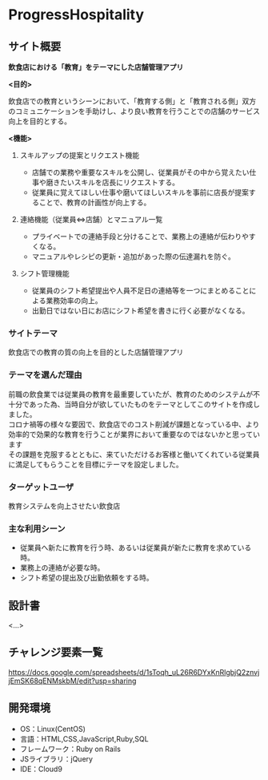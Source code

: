 # ProgressHospitality

## サイト概要
**飲食店における「教育」をテーマにした店舗管理アプリ**

**<目的>**

飲食店での教育というシーンにおいて、「教育する側」と「教育される側」双方のコミュニケーションを手助けし、より良い教育を行うことでの店舗のサービス向上を目的とする。

**<機能>**
1. スキルアップの提案とリクエスト機能
    - 店舗での業務や重要なスキルを公開し、従業員がその中から覚えたい仕事や磨きたいスキルを店長にリクエストする。
    - 従業員に覚えてほしい仕事や磨いてほしいスキルを事前に店長が提案することで、教育の計画性が向上する。

2. 連絡機能（従業員⇔店舗）とマニュアル一覧
    - プライベートでの連絡手段と分けることで、業務上の連絡が伝わりやすくなる。
    - マニュアルやレシピの更新・追加があった際の伝達漏れを防ぐ。

3. シフト管理機能
    - 従業員のシフト希望提出や人員不足日の連絡等を一つにまとめることによる業務効率の向上。
    - 出勤日ではない日にお店にシフト希望を書きに行く必要がなくなる。

### サイトテーマ
飲食店での教育の質の向上を目的とした店舗管理アプリ

### テーマを選んだ理由
前職の飲食業では従業員の教育を最重要していたが、教育のためのシステムが不十分であった為、当時自分が欲していたものをテーマとしてこのサイトを作成しました。<br>
コロナ禍等の様々な要因で、飲食店でのコスト削減が課題となっている中、より効率的で効果的な教育を行うことが業界において重要なのではないかと思っています<br>
その課題を克服するとともに、来ていただけるお客様と働いてくれている従業員に満足してもらうことを目標にテーマを設定しました。

### ターゲットユーザ
教育システムを向上させたい飲食店

### 主な利用シーン
- 従業員へ新たに教育を行う時、あるいは従業員が新たに教育を求めている時。
- 業務上の連絡が必要な時。
- シフト希望の提出及び出勤依頼をする時。

## 設計書
<...>

## チャレンジ要素一覧
<https://docs.google.com/spreadsheets/d/1sToqh_uL26R6DYxKnRlgbjQ2znvjjEmSK68qENMskbM/edit?usp=sharing>

## 開発環境
- OS：Linux(CentOS)
- 言語：HTML,CSS,JavaScript,Ruby,SQL
- フレームワーク：Ruby on Rails
- JSライブラリ：jQuery
- IDE：Cloud9

